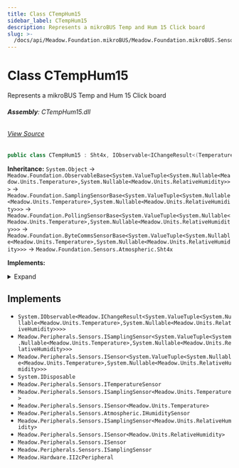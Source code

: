 ```yaml
---
title: Class CTempHum15
sidebar_label: CTempHum15
description: Represents a mikroBUS Temp and Hum 15 Click board
slug: >-
  /docs/api/Meadow.Foundation.mikroBUS/Meadow.Foundation.mikroBUS.Sensors.Atmospheric/CTempHum15
---
```

# Class CTempHum15
Represents a mikroBUS Temp and Hum 15 Click board

###### **Assembly**: CTempHum15.dll
###### [View Source](https://github.com/WildernessLabs/Meadow.Foundation.mikroBUS.git/blob/develop/Source/CTempHum15/Driver/CTempHum15.cs#L9)
```csharp title="Declaration"
public class CTempHum15 : Sht4x, IObservable<IChangeResult<(Temperature? Temperature, RelativeHumidity? Humidity)>>, ISamplingSensor<(Temperature? Temperature, RelativeHumidity? Humidity)>, ISensor<(Temperature? Temperature, RelativeHumidity? Humidity)>, IDisposable, ITemperatureSensor, ISamplingSensor<Temperature>, ISensor<Temperature>, IHumiditySensor, ISamplingSensor<RelativeHumidity>, ISensor<RelativeHumidity>, ISensor, ISamplingSensor, II2cPeripheral
```
**Inheritance:** `System.Object` -> `Meadow.Foundation.ObservableBase<System.ValueTuple<System.Nullable<Meadow.Units.Temperature>,System.Nullable<Meadow.Units.RelativeHumidity>>>` -> `Meadow.Foundation.SamplingSensorBase<System.ValueTuple<System.Nullable<Meadow.Units.Temperature>,System.Nullable<Meadow.Units.RelativeHumidity>>>` -> `Meadow.Foundation.PollingSensorBase<System.ValueTuple<System.Nullable<Meadow.Units.Temperature>,System.Nullable<Meadow.Units.RelativeHumidity>>>` -> `Meadow.Foundation.ByteCommsSensorBase<System.ValueTuple<System.Nullable<Meadow.Units.Temperature>,System.Nullable<Meadow.Units.RelativeHumidity>>>` -> `Meadow.Foundation.Sensors.Atmospheric.Sht4x`

**Implements:**  

<details>
<summary>Expand</summary>

`System.IObservable<Meadow.IChangeResult<System.ValueTuple<System.Nullable<Meadow.Units.Temperature>,System.Nullable<Meadow.Units.RelativeHumidity>>>>`, `Meadow.Peripherals.Sensors.ISamplingSensor<System.ValueTuple<System.Nullable<Meadow.Units.Temperature>,System.Nullable<Meadow.Units.RelativeHumidity>>>`, `Meadow.Peripherals.Sensors.ISensor<System.ValueTuple<System.Nullable<Meadow.Units.Temperature>,System.Nullable<Meadow.Units.RelativeHumidity>>>`, `System.IDisposable`, `Meadow.Peripherals.Sensors.ITemperatureSensor`, `Meadow.Peripherals.Sensors.ISamplingSensor<Meadow.Units.Temperature>`, `Meadow.Peripherals.Sensors.ISensor<Meadow.Units.Temperature>`, `Meadow.Peripherals.Sensors.Atmospheric.IHumiditySensor`, `Meadow.Peripherals.Sensors.ISamplingSensor<Meadow.Units.RelativeHumidity>`, `Meadow.Peripherals.Sensors.ISensor<Meadow.Units.RelativeHumidity>`, `Meadow.Peripherals.Sensors.ISensor`, `Meadow.Peripherals.Sensors.ISamplingSensor`, `Meadow.Hardware.II2cPeripheral`
</details>




## Implements

* `System.IObservable<Meadow.IChangeResult<System.ValueTuple<System.Nullable<Meadow.Units.Temperature>,System.Nullable<Meadow.Units.RelativeHumidity>>>>`
* `Meadow.Peripherals.Sensors.ISamplingSensor<System.ValueTuple<System.Nullable<Meadow.Units.Temperature>,System.Nullable<Meadow.Units.RelativeHumidity>>>`
* `Meadow.Peripherals.Sensors.ISensor<System.ValueTuple<System.Nullable<Meadow.Units.Temperature>,System.Nullable<Meadow.Units.RelativeHumidity>>>`
* `System.IDisposable`
* `Meadow.Peripherals.Sensors.ITemperatureSensor`
* `Meadow.Peripherals.Sensors.ISamplingSensor<Meadow.Units.Temperature>`
* `Meadow.Peripherals.Sensors.ISensor<Meadow.Units.Temperature>`
* `Meadow.Peripherals.Sensors.Atmospheric.IHumiditySensor`
* `Meadow.Peripherals.Sensors.ISamplingSensor<Meadow.Units.RelativeHumidity>`
* `Meadow.Peripherals.Sensors.ISensor<Meadow.Units.RelativeHumidity>`
* `Meadow.Peripherals.Sensors.ISensor`
* `Meadow.Peripherals.Sensors.ISamplingSensor`
* `Meadow.Hardware.II2cPeripheral`

